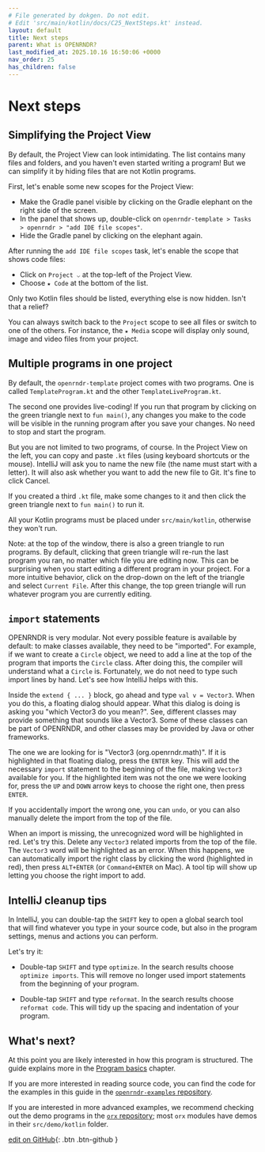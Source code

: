```yaml
---
# File generated by dokgen. Do not edit. 
# Edit 'src/main/kotlin/docs/C25_NextSteps.kt' instead.
layout: default
title: Next steps
parent: What is OPENRNDR?
last_modified_at: 2025.10.16 16:50:06 +0000
nav_order: 25
has_children: false
---
```

 
# Next steps

## Simplifying the Project View

By default, the Project View can look intimidating.
The list contains many files and folders, and you haven't even started writing a program! 
But we can simplify it by hiding files that are not Kotlin programs.

First, let's enable some new scopes for the Project View: 

* Make the Gradle panel visible by clicking on the Gradle elephant on the right side of the screen.
* In the panel that shows up, double-click on `openrndr-template > Tasks > openrndr > "add IDE file scopes"`.
* Hide the Gradle panel by clicking on the elephant again.

After running the `add IDE file scopes` task, let's enable the scope that shows code files:

* Click on `Project ⌵` at the top-left of the Project View.
* Choose `★ Code` at the bottom of the list.

Only two Kotlin files should be listed, everything else is now hidden. Isn't that a relief?

You can always switch back to the `Project` scope to see all files or switch to one of the others.
For instance, the `★ Media` scope will display only sound, image and video files from your project.

## Multiple programs in one project
 
By default, the `openrndr-template` project comes with two programs.
One is called `TemplateProgram.kt` and the other `TemplateLiveProgram.kt`.

The second one provides live-coding! If you run that program by clicking
on the green triangle next to `fun main()`, any changes you make to the code
will be visible in the running program after you save your changes. No need to 
stop and start the program.

But you are not limited to two programs, of course. In the Project View on the
left, you can copy and paste `.kt` files (using keyboard shortcuts or the mouse).
IntelliJ will ask you to name the new file (the name must start with a letter).
It will also ask whether you want to add the new file to Git. 
It's fine to click Cancel.

If you created a third `.kt` file, make some changes to it and then click the 
green triangle next to `fun main()` to run it.

All your Kotlin programs must be placed under `src/main/kotlin`, otherwise 
they won't run.

Note: at the top of the window, there is also a green triangle to run programs.
By default, clicking that green triangle will re-run the last program you ran, 
no matter which file you are editing now. This can be surprising when you
start editing a different program in your project. For a more intuitive behavior, 
click on the drop-down on the left of the triangle and select `Current File`.
After this change, the top green triangle will run whatever program you are 
currently editing.

## `import` statements

OPENRNDR is very modular. Not every possible feature is available by default:
to make classes available, they need to be "imported". For example,
if we want to create a `Circle` object, we need to add a line at the top of
the program that imports the `Circle` class. After doing this, the compiler
will understand what a `Circle` is. Fortunately, we do not need to
type such import lines by hand. Let's see how IntelliJ helps with this.

Inside the `extend { ... }` block, go ahead and type `val v = Vector3`. 
When you do this, a floating dialog should appear. What this dialog is doing 
is asking you "which Vector3 do you mean?". See, different classes may
provide something that sounds like a Vector3. Some of these classes can be
part of OPENRNDR, and other classes may be provided by Java or other frameworks.

The one we are looking for is "Vector3 (org.openrndr.math)". 
If it is highlighted in that floating dialog, press the `ENTER` key. 
This will add the necessary `import` statement to the beginning
of the file, making `Vector3` available for you.
If the highlighted item was not the one we were looking for, press the
`UP` and `DOWN` arrow keys to choose the right one, then press `ENTER`.

If you accidentally import the wrong one, you can `undo`, or you can also 
manually delete the import from the top of the file. 

When an import is missing, the unrecognized word will be highlighted in red.
Let's try this. Delete any `Vector3` related imports from the top of the file.
The `Vector3` word will be highlighted as an error. When this happens, we can
automatically import the right class by clicking the word (highlighted in red), 
then press `ALT+ENTER` (or `Command+ENTER` on Mac). A tool tip will show up 
letting you choose the right import to add.

## IntelliJ cleanup tips

In IntelliJ, you can double-tap the `SHIFT` key to open a global search tool
that will find whatever you type in your source code, but also in the program
settings, menus and actions you can perform.

Let's try it:

* Double-tap `SHIFT` and type `optimize`. In the search results choose `optimize imports`.
  This will remove no longer used import statements from the beginning of your program.

* Double-tap `SHIFT` and type `reformat`. In the search results choose `reformat code`. 
  This will tidy up the spacing and indentation of your program.

## What's next?

At this point you are likely interested in how this program is structured. 
The guide explains more in the 
[Program basics](https://guide.openrndr.org/programBasics/application.html) chapter.  

If you are more interested in reading source code, you can find the code 
for the examples in this guide in the 
[`openrndr-examples` repository](https://github.com/openrndr/openrndr-examples). 

If you are interested in more advanced examples, we recommend checking out 
the demo programs in the [`orx` repository](https://github.com/openrndr/orx); 
most `orx` modules have demos in their `src/demo/kotlin` folder. 

[edit on GitHub](https://github.com/openrndr/openrndr-guide/blob/main/src/main/kotlin/docs/C25_NextSteps.kt){: .btn .btn-github }